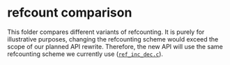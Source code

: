 # refcount comparison

This folder compares different variants of refcounting.
It is purely for illustrative purposes, changing the refcounting scheme would exceed the scope of our planned API rewrite.
Therefore, the new API will use the same refcounting scheme we currently use ([`ref_inc_dec.c`](./ref_inc_dec.c)).
